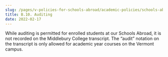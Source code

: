 ```yaml
---
slug: /pages/v-policies-for-schools-abroad/academic-policies/schools-abroad-b-10-auditing
title: B.10. Auditing
date: 2022-02-17
---
```


While auditing is permitted for enrolled students at our Schools Abroad, it is not recorded on the Middlebury College transcript. The “audit” notation on the transcript is only allowed for academic year courses on the Vermont campus.